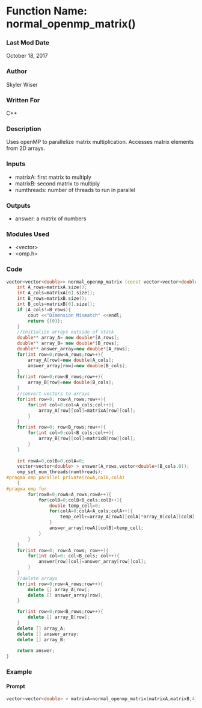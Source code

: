 # Function Name: normal_openmp_matrix()

### Last Mod Date
October 18, 2017
### Author
Skyler Wiser
### Written For
C++
### Description
Uses openMP to parallelize matrix multiplication. Accesses matrix elements from 2D arrays.
### Inputs

* matrixA: first matrix to multiply
* matrixB: second matrix to multiply
* numthreads: number of threads to run in parallel

### Outputs

* answer: a matrix of numbers

### Modules Used

* \<vector\>
* \<omp.h\>

### Code

```c++
vector<vector<double>> normal_openmp_matrix (const vector<vector<double>> &matrixA,const vector<vector<double> > &matrixB, int numthreads){
    int A_rows=matrixA.size();
    int A_cols=matrixA[0].size();
    int B_rows=matrixB.size();
    int B_cols=matrixB[0].size();
    if (A_cols!=B_rows){
        cout <<"Dimension Mismatch" <<endl;
        return {{0}};
    }
    //initialize arrays outside of stack
    double** array_A= new double*[A_rows];
    double** array_B= new double*[B_rows];
    double** answer_array=new double*[A_rows];
    for(int row=0;row<A_rows;row++){
        array_A[row]=new double[A_cols];
        answer_array[row]=new double[B_cols];
    }
    for(int row=0;row<B_rows;row++){
        array_B[row]=new double[B_cols];
    }
    //convert vectors to arrays
    for(int row=0; row<A_rows;row++){
        for(int col=0;col<A_cols;col++){
            array_A[row][col]=matrixA[row][col];
        }
    }
    for(int row=0; row<B_rows;row++){
        for(int col=0;col<B_cols;col++){
            array_B[row][col]=matrixB[row][col];
        }
    }
    
    int rowA=0,colB=0,colA=0;
    vector<vector<double> > answer(A_rows,vector<double>(B_cols,0));
    omp_set_num_threads(numthreads);
#pragma omp parallel private(rowA,colB,colA)
    {
#pragma omp for
        for(rowA=0;rowA<A_rows;rowA++){
            for(colB=0;colB<B_cols;colB++){
                double temp_cell=0;
                for(colA=0;colA<A_cols;colA++){
                    temp_cell+=array_A[rowA][colA]*array_B[colA][colB];
                }
                answer_array[rowA][colB]=temp_cell;
            }
        }
    }
    for(int row=0; row<A_rows; row++){
        for(int col=0; col<B_cols; col++){
            answer[row][col]=answer_array[row][col];
        }
    }
    //delete arrays
    for(int row=0;row<A_rows;row++){
        delete [] array_A[row];
        delete [] answer_array[row];
    }

    for(int row=0;row<B_rows;row++){
        delete [] array_B[row];
    }
    delete [] array_A;
    delete [] answer_array;
    delete [] array_B;
    
    return answer;
}
```

### Example
#### Prompt

```c++
vector<vector<double> > matrixA=normal_openmp_matrix(matrixA,matrixB,4);
```
